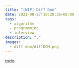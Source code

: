 ```yaml
---
title: "[WIP] Diff Dom"
date: 2021-08-27T10:20:36+08:00
tags:
  - algorithm
  - programming
  - interview
description: "."
images:
  - diff-dom/diffDOM.png
---
```


todo
